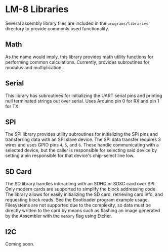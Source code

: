 # LM-8 Libraries

Several assembly library files are included in the `programs/libraries` directory to provide commonly used
functionality.

## Math
As the name would imply, this library provides math utility functions for performing common calculations.
Currently, provides subroutines for modulus and multiplication. 

## Serial
This library has subroutines for initializing the UART serial pins and printing null terminated strings
out over serial. Uses Arduino pin 0 for RX and pin 1 for TX. 

## SPI
The SPI library provides utility subroutines for initializing the SPI pins and transferring data with an
SPI slave device. The SPI data transfer requires 3 wires and uses GPIO pins `4`, `5`, and `6`. These 
handle communicating with a selected device, but the caller is responsible for selecting said device by
setting a pin responsible for that device's chip-select line low. 

## SD Card
The SD library handles interacting with an SDHC or SDXC card over SPI. Only modern cards are supported to
simplify the block addressing code. The library allows for easily initializing the SD card, retrieving
card info, and requesting block reads. See the Bootloader program example usage. Filesystems are not
supported due to the complexity, so data must be directly written to the card by means such as flashing
an image generated by the Assembler with the `memory` flag using Etcher.

## I2C
Coming soon.
